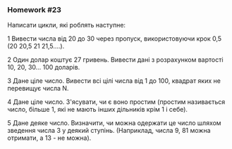 ### Homework #23

Написати цикли, які роблять наступне:

1 Вивести числа від 20 до 30 через пропуск, використовуючи крок 0,5 (20 20,5 21 21,5….).

2 Один долар коштує 27 гривень. Вивести дані з розрахунком вартості 10, 20, 30... 100 доларів.

3 Дане ціле число. Вивести всі цілі числа від 1 до 100, квадрат яких не перевищує числа N.

4 Дане ціле число. З'ясувати, чи є воно простим (простим називається число, більше 1, які не мають інших дільників крім 1 і себе).

5 Дане деяке число. Визначити, чи можна одержати це число шляхом зведення числа 3 у деякий ступінь. 
(Наприклад, числа 9, 81 можна отримати, а 13 - не можна).
